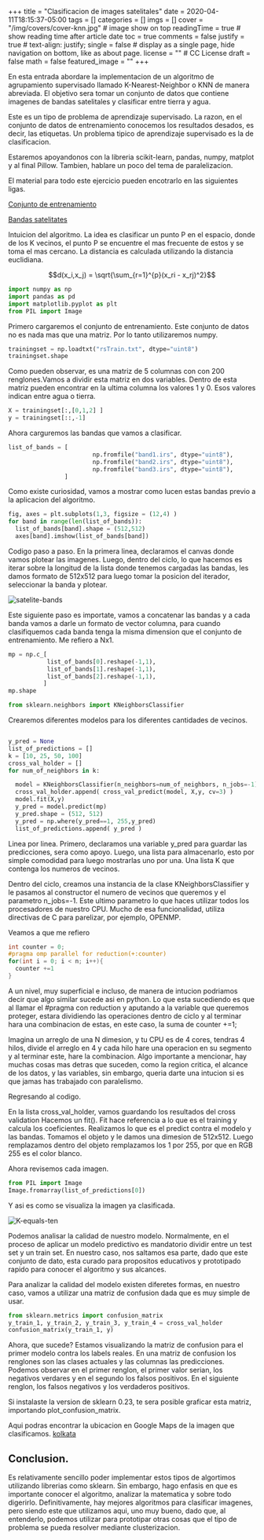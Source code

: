 +++
title = "Clasificacion de images satelitales"
date = 2020-04-11T18:15:37-05:00
tags = []
categories = []
imgs = []
cover = "/img/covers/cover-knn.jpg"  # image show on top
readingTime = true  # show reading time after article date
toc = true
comments = false
justify = true  # text-align: justify;
single = false  # display as a single page, hide navigation on bottom, like as about page.
license = ""  # CC License
draft = false
math = false
featured_image = ""
+++

En esta entrada abordare la implementacion de un algoritmo de agrupamiento supervisado llamado K-Nearest-Neighbor o KNN de manera abreviada. El objetivo sera tomar un conjunto de datos que contiene imagenes de bandas satelitales y clasificar entre tierra y agua. 

Este es un tipo de problema de aprendizaje supervisado. La razon, en el conjunto de datos de entrenamiento conocemos los resultados desados, es decir, las etiquetas. Un problema tipico de aprendizaje supervisado es la de clasificacion. 


Estaremos apoyandonos con la libreria scikit-learn, pandas, numpy, matplot y al final Pillow. Tambien, hablare un poco del tema de paralelizacion. 

El material para todo este ejercicio pueden encotrarlo en las siguientes ligas.

[Conjunto de entrenamiento](https://gist.github.com/Marckhz/593f41a78eeedfc2adc53e187f842027)

[Bandas satelitates]()

Intuicion del algoritmo. La idea es clasificar un punto P en el espacio, donde de los K vecinos, el punto P se encuentre el mas frecuente de estos y se toma el mas cercano. La distancia es calculada utilizando la distancia euclidiana.

$$d(x_i,x_j) = \sqrt{\sum_{r=1}^{p}(x_ri - x_rj)^2}$$

``` python
import numpy as np
import pandas as pd
import matplotlib.pyplot as plt
from PIL import Image
```
Primero cargaremos el conjunto de entrenamiento. Este conjunto de datos no es nada mas que una matriz. Por lo tanto utilizaremos numpy.

```python
trainingset = np.loadtxt("rsTrain.txt", dtype="uint8")
trainingset.shape
```

Como pueden observar, es una matriz de 5 columnas con con 200 renglones.Vamos a dividir esta matriz en dos variables. Dentro de esta matriz pueden encontrar en la ultima columna los valores 1 y 0. Esos valores indican entre agua o tierra.

```python
X = trainingset[:,[0,1,2] ]
y = trainingset[::,-1]
```

Ahora carguremos las bandas que vamos a clasificar.

```python
list_of_bands = [
                        np.fromfile("band1.irs", dtype="uint8"), 
                        np.fromfile("band2.irs", dtype="uint8"),
                        np.fromfile("band3.irs", dtype="uint8"),
                ]       
```

Como existe curiosidad, vamos a mostrar como lucen estas bandas previo a la aplicacion del algoritmo. 

```python
fig, axes = plt.subplots(1,3, figsize = (12,4) )
for band in range(len(list_of_bands)):
  list_of_bands[band].shape = (512,512)
  axes[band].imshow(list_of_bands[band])
```

Codigo paso a paso. En la primera linea, declaramos el canvas donde vamos plotear las imagenes. Luego, dentro del ciclo, lo que hacemos es iterar sobre la longitud de la lista donde tenemos cargadas las bandas, les damos formato de 512x512 para luego tomar la posicion del iterador, seleccionar la banda y plotear. 

![satelite-bands](/img/posts/satelite.png)

Este siguiente paso es importate, vamos a concatenar las bandas y a cada banda vamos a darle un formato de vector columna, para cuando clasifiquemos cada banda tenga la misma dimension que el conjunto de entrenamiento. Me refiero a Nx1.

```python
mp = np.c_[
           list_of_bands[0].reshape(-1,1),
           list_of_bands[1].reshape(-1,1),
           list_of_bands[2].reshape(-1,1),
          ]
mp.shape
```
```python
from sklearn.neighbors import KNeighborsClassifier
```
Crearemos diferentes modelos para los diferentes cantidades de vecinos.

```python

y_pred = None
list_of_predictions = []
k = [10, 25, 50, 100]
cross_val_holder = []
for num_of_neighbors in k:

  model = KNeighborsClassifier(n_neighbors=num_of_neighbors, n_jobs=-1)
  cross_val_holder.append( cross_val_predict(model, X,y, cv=3) )
  model.fit(X,y)
  y_pred = model.predict(mp)
  y_pred.shape = (512, 512)
  y_pred = np.where(y_pred==1, 255,y_pred)
  list_of_predictions.append( y_pred )
```
Linea por linea. Primero, declaramos una variable y_pred para guardar las predicciones, sera como apoyo.
Luego, una lista para almacenarlo, esto por simple comodidad para luego mostrarlas uno por una. Una lista K que contenga los numeros de vecinos.

Dentro del ciclo, creamos una instancia de la clase KNeighborsClassifier y le pasamos al constructor el numero de vecinos que queremos y el parametro n_jobs=-1. Este ultimo parametro lo que haces utilizar todos los procesadores de nuestro CPU. Mucho de esa funcionalidad, utiliza directivas de C para parelizar, por ejemplo, OPENMP. 


Veamos a que me refiero

```C
int counter = 0;
#pragma omp parallel for reduction(+:counter)
for(int i = 0; i < n; i++){
  counter +=1
}
```
A un nivel, muy superficial e incluso, de manera de intucion podriamos decir que algo similar sucede asi en python. 
Lo que esta sucediendo es que al llamar el #pragma  con reduction y aputando a la variable que queremos proteger, estara dividiendo las operaciones dentro de ciclo y al terminar hara una combinacion de estas, en este caso, la suma de counter +=1;

Imagina un arreglo de una N dimesion, y tu CPU es de 4 cores, tendras 4 hilos, divide el arreglo en 4 y cada hilo hare una operacion en su segmento y al terminar este, hare la combinacion. Algo importante a mencionar, hay muchas cosas mas detras que suceden, como la region critica, el alcance de los datos, y las variables, sin embargo, queria darte una intucion si es que jamas has trabajado con paralelismo.

Regresando al codigo.


En la lista cross_val_holder, vamos guardando los resultados del cross validation Hacemos un fit(). Fit hace referencia  a lo que es el training y calcula los coeficientes. 
Realizamos lo que es el predict contra el modelo y las bandas. 
Tomamos el objeto y le damos una dimesion de 512x512.
Luego remplazamos dentro del objeto remplazamos los 1 por 255, por que en RGB 255 es el color blanco. 

Ahora revisemos cada imagen. 

```python
from PIL import Image
Image.fromarray(list_of_predictions[0])
```
Y asi es como se visualiza la imagen ya clasificada.

![K-equals-ten](/img/posts/prediction-satelite.png)

Podemos analisar la calidad de nuestro modelo. Normalmente, en el proceso de aplicar un modelo predictivo es mandatorio dividir entre un test set y un train set. En nuestro caso, nos saltamos esa parte, dado que este conjunto de dato, esta curado para propositos educativos y prototipado rapido para conocer el algoritmo y sus alcances.

Para analizar la calidad del modelo existen diferetes formas, en nuestro caso, vamos a utilizar una matriz de confusion dada que es muy simple de usar.

```python
from sklearn.metrics import confusion_matrix
y_train_1, y_train_2, y_train_3, y_train_4 = cross_val_holder
confusion_matrix(y_train_1, y)
```

Ahora, que sucede? Estamos visualizando la matriz de confusion para el primer modelo contra los labels reales.
En una matriz de confusion los renglones son las clases actuales y las columnas las predicciones.
Podemos observar en el primer renglon, el primer valor serian, los negativos verdares  y en el segundo los falsos positivos.
En el siguiente renglon, los falsos negativos y los verdaderos positivos.

Si instalaste la version de sklearn 0.23, te sera posible graficar esta matriz, importando plot_confusion_matrix.

Aqui podras encontrar la ubicacion en  Google Maps de la imagen que clasificamos. [kolkata](https://www.google.com/maps/place/Calcuta,+Bengala+Occidental,+India/@22.6206287,88.3571094,11.04z/data=!4m5!3m4!1s0x39f882db4908f667:0x43e330e68f6c2cbc!8m2!3d22.572646!4d88.363895)

Conclusion.
----

 Es relativamente sencillo poder implementar estos tipos de algortimos utilizando librerias como sklearn. Sin embargo, hago enfasis en que es importante conocer el algoritmo, analizar la matematica y sobre todo digerirlo. Definitivamente, hay mejores algoritmos para clasificar imagenes, pero siendo este que utilizamos aqui, uno muy bueno, dado que, al entenderlo, podemos utilizar para prototipar otras cosas que el tipo de problema se pueda resolver mediante clusterizacion.